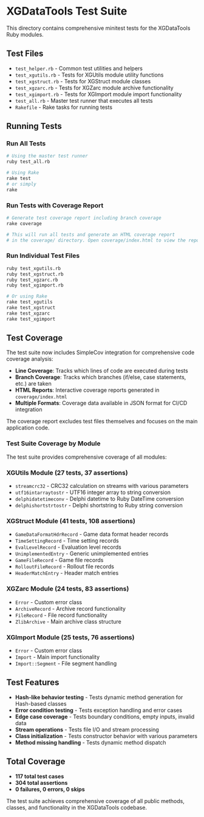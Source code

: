 # XGDataTools Test Suite

This directory contains comprehensive minitest tests for the XGDataTools Ruby modules.

## Test Files

- `test_helper.rb` - Common test utilities and helpers
- `test_xgutils.rb` - Tests for XGUtils module utility functions
- `test_xgstruct.rb` - Tests for XGStruct module classes
- `test_xgzarc.rb` - Tests for XGZarc module archive functionality
- `test_xgimport.rb` - Tests for XGImport module import functionality
- `test_all.rb` - Master test runner that executes all tests
- `Rakefile` - Rake tasks for running tests

## Running Tests

### Run All Tests
```bash
# Using the master test runner
ruby test_all.rb

# Using Rake
rake test
# or simply
rake
```

### Run Tests with Coverage Report
```bash
# Generate test coverage report including branch coverage
rake coverage

# This will run all tests and generate an HTML coverage report
# in the coverage/ directory. Open coverage/index.html to view the report.
```

### Run Individual Test Files
```bash
ruby test_xgutils.rb
ruby test_xgstruct.rb  
ruby test_xgzarc.rb
ruby test_xgimport.rb

# Or using Rake
rake test_xgutils
rake test_xgstruct
rake test_xgzarc
rake test_xgimport
```

## Test Coverage

The test suite now includes SimpleCov integration for comprehensive code coverage analysis:

- **Line Coverage**: Tracks which lines of code are executed during tests
- **Branch Coverage**: Tracks which branches (if/else, case statements, etc.) are taken
- **HTML Reports**: Interactive coverage reports generated in `coverage/index.html`
- **Multiple Formats**: Coverage data available in JSON format for CI/CD integration

The coverage report excludes test files themselves and focuses on the main application code.

### Test Suite Coverage by Module

The test suite provides comprehensive coverage of all modules:

### XGUtils Module (27 tests, 37 assertions)
- `streamcrc32` - CRC32 calculation on streams with various parameters
- `utf16intarraytostr` - UTF16 integer array to string conversion  
- `delphidatetimeconv` - Delphi datetime to Ruby DateTime conversion
- `delphishortstrtostr` - Delphi shortstring to Ruby string conversion

### XGStruct Module (41 tests, 108 assertions)
- `GameDataFormatHdrRecord` - Game data format header records
- `TimeSettingRecord` - Time setting records
- `EvalLevelRecord` - Evaluation level records
- `UnimplementedEntry` - Generic unimplemented entries
- `GameFileRecord` - Game file records
- `RolloutFileRecord` - Rollout file records
- `HeaderMatchEntry` - Header match entries

### XGZarc Module (24 tests, 83 assertions)
- `Error` - Custom error class
- `ArchiveRecord` - Archive record functionality
- `FileRecord` - File record functionality
- `ZlibArchive` - Main archive class structure

### XGImport Module (25 tests, 76 assertions)
- `Error` - Custom error class
- `Import` - Main import functionality
- `Import::Segment` - File segment handling

## Test Features

- **Hash-like behavior testing** - Tests dynamic method generation for Hash-based classes
- **Error condition testing** - Tests exception handling and error cases
- **Edge case coverage** - Tests boundary conditions, empty inputs, invalid data
- **Stream operations** - Tests file I/O and stream processing
- **Class initialization** - Tests constructor behavior with various parameters
- **Method missing handling** - Tests dynamic method dispatch

## Total Coverage

- **117 total test cases**
- **304 total assertions**
- **0 failures, 0 errors, 0 skips**

The test suite achieves comprehensive coverage of all public methods, classes, and functionality in the XGDataTools codebase.